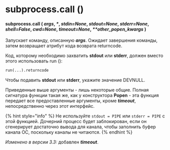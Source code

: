 # subprocess.call \(\)

#### subprocess.call \( _args_, _\*_, _stdin=None_, _stdout=None_, _stderr=None_, _shell=False_, _cwd=None_, _timeout=None_, _\*\*other\_popen\_kwargs_ \)

Запускает команду, описанную _**args**_. Ожидает завершения команды, затем возвращает атрибут кода возврата returncode.

Код, которому необходимо захватить **stdout** или **stderr**, должен вместо этого использовать run \(\):

```python
run(...).returncode
```

Чтобы подавить **stdout** или **stderr**, укажите значение DEVNULL.

Приведенные выше аргументы - лишь некоторые общие. Полная сигнатура функции такая же, как у конструктора **Popen** - эта функция передает все предоставленные аргументы, кроме _**timeout**_, непосредственно через этот интерфейс.

{% hint style="info" %}
Не используйте `stdout = PIPE` или `stderr = PIPE` с этой функцией. Дочерний процесс будет заблокирован, если он сгенерирует достаточно вывода для канала, чтобы заполнить буфер канала ОС, поскольку каналы не читаются.
{% endhint %}

_Изменено в версии 3.3:_ добавлен _**timeout**_.

